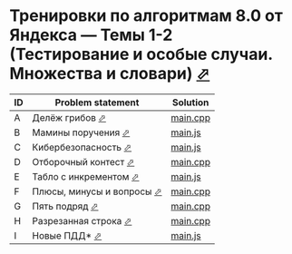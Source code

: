 # Тренировки по алгоритмам 8.0 от Яндекса — Темы 1-2 (Тестирование и особые случаи. Множества и словари) [⬀](https://contest.yandex.ru/contest/80939/enter/)


| ID | Problem statement                                                                | Solution               |
|----|----------------------------------------------------------------------------------|------------------------|
| A  | Делёж грибов [⬀](https://contest.yandex.ru/contest/80939/problems/A/)            | [main.cpp](A/main.cpp) |
| B  | Мамины поручения [⬀](https://contest.yandex.ru/contest/80939/problems/B/)        | [main.js](B/main.js)   |
| C  | Кибербезопасность [⬀](https://contest.yandex.ru/contest/80939/problems/C/)       | [main.js](C/main.js)   |
| D  | Отборочный контест [⬀](https://contest.yandex.ru/contest/80939/problems/D/)      | [main.cpp](D/main.cpp) |
| E  | Табло с инкрементом [⬀](https://contest.yandex.ru/contest/80939/problems/E/)     | [main.js](E/main.js)   |
| F  | Плюсы, минусы и вопросы [⬀](https://contest.yandex.ru/contest/80939/problems/F/) | [main.cpp](F/main.cpp) |
| G  | Пять подряд [⬀](https://contest.yandex.ru/contest/80939/problems/G/)             | [main.cpp](G/main.cpp) |
| H  | Разрезанная строка [⬀](https://contest.yandex.ru/contest/80939/problems/H/)      | [main.cpp](H/main.cpp) |
| I  | Новые ПДД* [⬀](https://contest.yandex.ru/contest/80939/problems/I/)              | [main.js](I/main.js)   |

